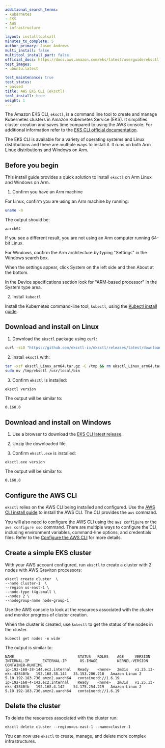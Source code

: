 ```yaml
---
additional_search_terms:
- kubernetes
- EKS
- AWS 
- infrastructure

layout: installtoolsall
minutes_to_complete: 5
author_primary: Jason Andrews
multi_install: false
multitool_install_part: false
official_docs: https://docs.aws.amazon.com/eks/latest/userguide/eksctl.html
test_images:
- ubuntu:latest

test_maintenance: true
test_status:
- passed
title: AWS EKS CLI (eksctl)
tool_install: true
weight: 1
---
```


The Amazon EKS CLI, `eksctl`, is a command line tool to create and manage Kubernetes clusters in Amazon Kubernetes Service (EKS). It simplifies cluster creation and saves time compared to using the AWS console. For additional information refer to the [EKS CLI official documentation](https://eksctl.io/).

The EKS CLI is available for a variety of operating systems and Linux distributions and there are multiple ways to install it. It runs on both Arm Linux distributions and Windows on Arm.

## Before you begin

This install guide provides a quick solution to install `eksctl` on Arm Linux and Windows on Arm. 

1. Confirm you have an Arm machine

For Linux, confirm you are using an Arm machine by running:

```bash
uname -m
```

The output should be:

```output
aarch64
```

If you see a different result, you are not using an Arm computer running 64-bit Linux.

For Windows, confirm the Arm architecture by typing "Settings" in the Windows search box. 

When the settings appear, click System on the left side and then About at the bottom.

In the Device specifications section look for "ARM-based processor" in the System type area. 

2. Install `kubectl`

Install the Kubernetes command-line tool, `kubectl`, using the [Kubectl install guide](/install-guides/kubectl/).

## Download and install on Linux

1. Download the `eksctl` package using `curl`: 

```bash { target="ubuntu:latest" }
curl -sLO "https://github.com/eksctl-io/eksctl/releases/latest/download/eksctl_Linux_arm64.tar.gz"
```

2. Install `eksctl` with: 

```bash { target="ubuntu:latest" }
tar -xzf eksctl_Linux_arm64.tar.gz -C /tmp && rm eksctl_Linux_arm64.tar.gz
sudo mv /tmp/eksctl /usr/local/bin
```

3. Confirm `eksctl` is installed:

```bash { target="ubuntu:latest" }
eksctl version
```

The output will be similar to:

```output
0.160.0
```

## Download and install on Windows

1. Use a browser to download the [EKS CLI latest release](https://github.com/eksctl-io/eksctl/releases/latest/download/eksctl_Windows_arm64.zip).

2. Unzip the downloaded file.

3. Confirm `eksctl.exe` is installed:

```console
eksctl.exe version
```

The output will be similar to:

```output
0.160.0
```

## Configure the AWS CLI

`eksctl` relies on the AWS CLI being installed and configured. Use the [AWS CLI install guide](/install-guides/aws-cli/) to install the AWS CLI. The CLI provides the `aws` command.

You will also need to configure the AWS CLI using the `aws configure` or the `aws configure sso` command. There are multiple ways to configure the CLI, including environment variables, command-line options, and credentials files. Refer to the [Configure the AWS CLI](https://docs.aws.amazon.com/cli/latest/userguide/cli-chap-configure.html) for more details. 

## Create a simple EKS cluster

With your AWS account configured, run `eksctl` to create a cluster with 2 nodes with AWS Graviton processors: 

```console
eksctl create cluster  \
--name cluster-1  \
--region us-east-1 \
--node-type t4g.small \
--nodes 2 \
--nodegroup-name node-group-1 
```

Use the AWS console to look at the resources associated with the cluster and monitor progress of cluster creation. 

When the cluster is created, use `kubectl` to get the status of the nodes in the cluster. 

```console
kubectl get nodes -o wide
```

The output is similar to:

```output
NAME                             STATUS   ROLES    AGE     VERSION                INTERNAL-IP      EXTERNAL-IP      OS-IMAGE         KERNEL-VERSION                   CONTAINER-RUNTIME
ip-192-168-38-144.ec2.internal   Ready    <none>   2m31s   v1.25.13-eks-43840fb   192.168.38.144   35.153.206.210   Amazon Linux 2   5.10.192-183.736.amzn2.aarch64   containerd://1.6.19
ip-192-168-4-142.ec2.internal    Ready    <none>   2m31s   v1.25.13-eks-43840fb   192.168.4.142    54.175.254.219   Amazon Linux 2   5.10.192-183.736.amzn2.aarch64   containerd://1.6.19
```

## Delete the cluster

To delete the resources associated with the cluster run:

```console
eksctl delete cluster --region=us-east-1 --name=cluster-1
```

You can now use `eksctl` to create, manage, and delete more complex infrastructures.
